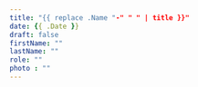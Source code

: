 ```yaml
---
title: "{{ replace .Name "-" " " | title }}"
date: {{ .Date }}
draft: false
firstName: ""
lastName: ""
role: ""
photo : ""
---
```


